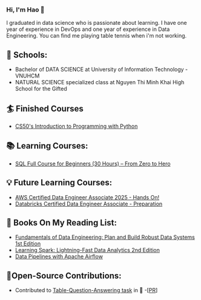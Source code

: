 ### Hi, I'm Hao :boy:

I graduated in data science who is passionate about learning. I have one year of experience in DevOps and one year of experience in Data Engineering. You can find me playing table tennis when i'm not working.

## :school: Schools:
- Bachelor of DATA SCIENCE at University of Information Technology - VNUHCM
- NATURAL SCIENCE specialized class at Nguyen Thi Minh Khai High School for the Gifted
## :surfer: Finished Courses
- [CS50's Introduction to Programming with Python](https://learning.edx.org/course/course-v1:HarvardX+CS50P+Python/home)
## :books: Learning Courses:
- [SQL Full Course for Beginners (30 Hours) – From Zero to Hero](https://www.youtube.com/watch?v=SSKVgrwhzus&t=102649s)
## :bulb: Future Learning Courses:
- [AWS Certified Data Engineer Associate 2025 - Hands On!](https://www.udemy.com/course/aws-data-engineer/?couponCode=2021PM25)
- [Databricks Certified Data Engineer Associate - Preparation](https://www.udemy.com/course/databricks-certified-data-engineer-associate/?couponCode=2021PM25)

## :notebook: Books On My Reading List:
- [Fundamentals of Data Engineering: Plan and Build Robust Data Systems 1st Edition](https://www.amazon.com/Fundamentals-Data-Engineering-Robust-Systems/dp/1098108302)
- [Learning Spark: Lightning-Fast Data Analytics 2nd Edition](https://www.amazon.com/Learning-Spark-Jules-Damji/dp/1492050040)
- [Data Pipelines with Apache Airflow](https://www.amazon.com/Data-Pipelines-Apache-Airflow-Harenslak/dp/1617296902)
## 🥷Open-Source Contributions:
- Contributed to [Table-Question-Answering task](https://huggingface.co/tasks/table-question-answering) in 🤗 -[[PR](https://github.com/huggingface/hub-docs/pull/398)]
